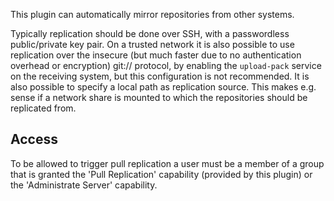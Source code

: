 This plugin can automatically mirror repositories from other systems.

Typically replication should be done over SSH, with a passwordless
public/private key pair.  On a trusted network it is also possible to
use replication over the insecure (but much faster due to no
authentication overhead or encryption) git:// protocol, by enabling
the `upload-pack` service on the receiving system, but this
configuration is not recommended.  It is also possible to specify a
local path as replication source. This makes e.g. sense if a network
share is mounted to which the repositories should be replicated from.

Access
------

To be allowed to trigger pull replication a user must be a member of a
group that is granted the 'Pull Replication' capability (provided
by this plugin) or the 'Administrate Server' capability.